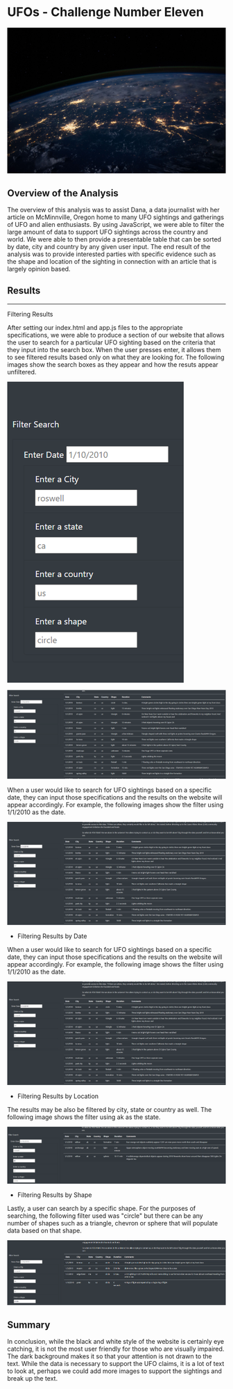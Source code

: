 # UFOs - Challenge Number Eleven 

![nasa.jpg](nasa.jpg)

## Overview of the Analysis

The overview of this analysis was to assist Dana, a data journalist with her article on McMinnville, Oregon home to many UFO sightings and gatherings of UFO and alien enthusiasts.  By using JavaScript, we were able to filter the large amount of data to support UFO sightings across the country and world.  We were able to then provide a presentable table that can be sorted by date, city and country by any given user input.  The end result of the analysis was to provide interested parties with specific evidence such as the shape and location of the sighting in connection with an article that is largely opinion based. 

## Results

*** 

Filtering Results

After setting our index.html and app.js files to the appropriate specifications, we were able to produce a section of our website that allows the user to search for a particular UFO sighting based on the criteria that they input into the search box.  When the user presses enter, it allows them to see filtered results based only on what they are looking for.  The following images show the search boxes as they appear and how the resuts appear unfiltered.

![Filter_Search.png](Filter_Search.png)

![Unfiltered_Search.png](Unfiltered_Search.png) 

When a user would like to search for UFO sightings based on a specific date, they can input those specifications and the results on the website will appear accordingly.  For example, the following images show the filter using 1/1/2010 as the date.

![Date_Filter.png](Date_Filter.png)

* Filtering Results by Date

When a user would like to search for UFO sightings based on a specific date, they can input those specifications and the results on the website will appear accordingly.  For example, the following image shows the filter using 1/1/2010 as the date.

![Date_Filter.png](Date_Filter.png)

* Filtering Results by Location 

The results may be also be filtered by city, state or country as well.  The following image shows the filter using ak as the state. 

![State_Filter.png](State_Filter.png)

* Filtering Results by Shape

Lastly, a user can search by a specific shape.  For the purposes of searching, the following filter used was "circle" but there can be any number of shapes such as a triangle, chevron or sphere that will populate data based on that shape. 

![Shape_Results.png](Shape_Results.png)

### 

## Summary

In conclusion, while the black and white style of the website is certainly eye catching, it is not the most user friendly for those who are visually impaired.  The dark background makes it so that your attention is not drawn to the text.  While the data is necessary to support the UFO claims, it is a lot of text to look at, perhaps we could add more images to support the sightings and break up the text.  
